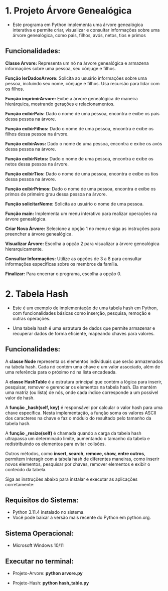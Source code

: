 # 1. Projeto Árvore Genealógica

- Este programa em Python implementa uma árvore genealógica interativa e permite criar, visualizar e consultar informações sobre uma árvore genealógica, como pais, filhos, avós, netos, tios e primos

## Funcionalidades:

**Classe Arvore:**
Representa um nó na árvore genealógica e armazena informações sobre uma pessoa, seu cônjuge e filhos.

**Função lerDadosArvore:**
Solicita ao usuário informações sobre uma pessoa, incluindo seu nome, cônjuge e filhos. Usa recursão para lidar com os filhos.

**Função imprimirArvore:**
Exibe a árvore genealógica de maneira hierárquica, mostrando gerações e relacionamentos.

**Função exibirPais:**
Dado o nome de uma pessoa, encontra e exibe os pais dessa pessoa na árvore.

**Função exibirFilhos:**
Dado o nome de uma pessoa, encontra e exibe os filhos dessa pessoa na árvore.

**Função exibirAvos:**
Dado o nome de uma pessoa, encontra e exibe os avós dessa pessoa na árvore.

**Função exibirNetos:**
Dado o nome de uma pessoa, encontra e exibe os netos dessa pessoa na árvore.

**Função exibirTios:**
Dado o nome de uma pessoa, encontra e exibe os tios dessa pessoa na árvore.

**Função exibirPrimos:**
Dado o nome de uma pessoa, encontra e exibe os primos de primeiro grau dessa pessoa na árvore.

**Função solicitarNome:**
Solicita ao usuário o nome de uma pessoa.

**Função main:**
Implementa um menu interativo para realizar operações na árvore genealógica.

**Criar Nova Árvore:**
Selecione a opção 1 no menu e siga as instruções para preencher a árvore genealógica.

**Visualizar Árvore:**
Escolha a opção 2 para visualizar a árvore genealógica hierarquicamente.

**Consultar Informações:**
Utilize as opções de 3 a 8 para consultar informações específicas sobre os membros da família.

**Finalizar:**
Para encerrar o programa, escolha a opção 0.

# 2. Tabela Hash

- Este é um exemplo de implementação de uma tabela hash em Python, com funcionalidades básicas como inserção, pesquisa, remoção e outras operações.

- Uma tabela hash é uma estrutura de dados que permite armazenar e recuperar dados de forma eficiente, mapeando chaves para valores. 

## Funcionalidades:

A **classe Node** representa os elementos individuais que serão armazenados na tabela hash. Cada nó contém uma chave e um valor associado, além de uma referência para o próximo nó na lista encadeada.

A **classe HashTable** é a estrutura principal que contém a lógica para inserir, pesquisar, remover e gerenciar os elementos na tabela hash. Ela mantém uma matriz (ou lista) de nós, onde cada índice corresponde a um possível valor de hash.

A **função _hash(self, key)** é responsável por calcular o valor hash para uma chave específica. Nesta implementação, a função soma os valores ASCII dos caracteres na chave e faz o módulo do resultado pelo tamanho da tabela hash.

A **função _resize(self)** é chamada quando a carga da tabela hash ultrapassa um determinado limite, aumentando o tamanho da tabela e redistribuindo os elementos para evitar colisões.

Outros métodos, como **insert, search, remove, show, entre outros**, permitem interagir com a tabela hash de diferentes maneiras, como inserir novos elementos, pesquisar por chaves, remover elementos e exibir o conteúdo da tabela.

Siga as instruções abaixo para instalar e executar as aplicações corretamente:

## Requisitos do Sistema:

- Python 3.11.4 instalado no sistema.
- Você pode baixar a versão mais recente do Python em python.org.

## Sistema Operacional:

- Microsoft Windows 10/11

## Executar no terminal:

- Projeto-Arvore: **python arvore.py**

- Projeto-Hash: **python hash_table.py**